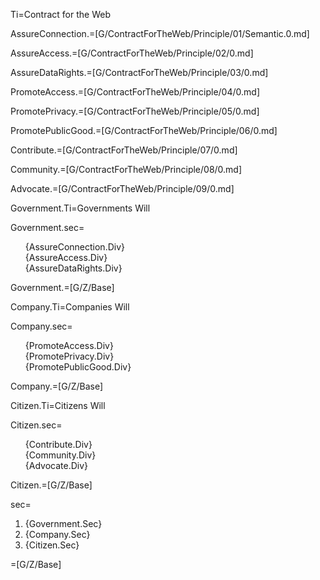 Ti=Contract for the Web

AssureConnection.=[G/ContractForTheWeb/Principle/01/Semantic.0.md]

AssureAccess.=[G/ContractForTheWeb/Principle/02/0.md]

AssureDataRights.=[G/ContractForTheWeb/Principle/03/0.md]

PromoteAccess.=[G/ContractForTheWeb/Principle/04/0.md]

PromotePrivacy.=[G/ContractForTheWeb/Principle/05/0.md]

PromotePublicGood.=[G/ContractForTheWeb/Principle/06/0.md]

Contribute.=[G/ContractForTheWeb/Principle/07/0.md]

Community.=[G/ContractForTheWeb/Principle/08/0.md]

Advocate.=[G/ContractForTheWeb/Principle/09/0.md]
  
Government.Ti=Governments Will

Government.sec=<ul type="none"><li>{AssureConnection.Div}</li><li>{AssureAccess.Div}</li><li>{AssureDataRights.Div}</li></ul>

Government.=[G/Z/Base]

Company.Ti=Companies Will

Company.sec=<ul type="none"><li>{PromoteAccess.Div}</li><li>{PromotePrivacy.Div}</li><li>{PromotePublicGood.Div}</li></ul>

Company.=[G/Z/Base]

Citizen.Ti=Citizens Will

Citizen.sec=<ul type="none"><li>{Contribute.Div}</li><li>{Community.Div}</li><li>{Advocate.Div}</li></ul>

Citizen.=[G/Z/Base]

sec=<ol><li>{Government.Sec}</li><li>{Company.Sec}</li><li>{Citizen.Sec}</li></ol>

=[G/Z/Base]